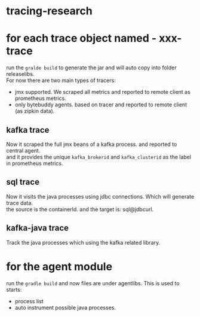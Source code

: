 # tracing-research

# for each trace object named - xxx-trace
run the `gralde build` to generate the jar and will auto copy into folder releaselibs.<br>
For now there are two main types of tracers:
- jmx supported. We scraped all metrics and reported to remote client as prometheus metrics.
- only bytebuddy agents.  based on tracer and reported to remote client (as zipkin data).

## kafka trace
Now it scraped the full jmx beans of a kafka process. and reported to central agent. <br> 
and it provides the unique `kafka_brokerid` and `kafka_clusterid` as the label in prometheus metrics.

## sql trace
Now it visits the java processes using jdbc connections. Which will generate trace data. <br>
the source is the containerId. and the target is: sql@jdbcurl.

## kafka-java trace
Track the java processes which using the kafka related library.

# for the agent module
run the `gradle build` and now files are under agentlibs. This is used to starts:
- process list
- auto instrument possible java processes.
